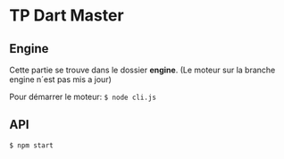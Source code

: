 # TP Dart Master

## Engine

Cette partie se trouve dans le dossier **engine**. (Le moteur sur la branche engine n´est pas mis a jour)

Pour démarrer le moteur: `$ node cli.js`

## API

`$ npm start`
